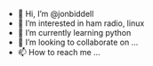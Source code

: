 - 👋 Hi, I’m @jonbiddell
- 👀 I’m interested in ham radio, linux
- 🌱 I’m currently learning python
- 💞️ I’m looking to collaborate on ...
- 📫 How to reach me ...

<!---
jonbiddell/jonbiddell is a ✨ special ✨ repository because its `README.md` (this file) appears on your GitHub profile.
You can click the Preview link to take a look at your changes.
--->
